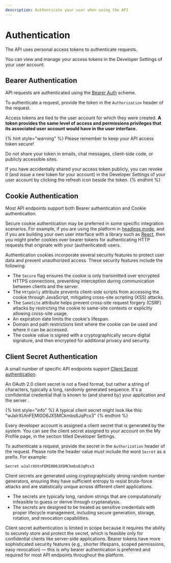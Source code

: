 ```yaml
---
description: Authenticate your user when using the API
---
```


# Authentication

The API uses personal access tokens to authenticate requests.

You can view and manage your access tokens in the Developer Settings of your user account.

## Bearer Authentication

API requests are authenticated using the [Bearer Auth](https://developer.mozilla.org/en-US/docs/Web/HTTP/Authentication#authentication_schemes) scheme.

To authenticate a request, provide the token in the `Authorization` header of the request.

Access tokens are tied to the user account for which they were created. **A token provides the same level of access and permissions privileges that its associated user account would have in the user interface.**

{% hint style="warning" %}
Please remember to keep your API access token secure!&#x20;

Do not share your token in emails, chat messages, client-side code, or publicly accessible sites.

If you have accidentally shared your access token publicly, you can revoke it (and issue a new token for your account) in the Developer Settings of your user account by clicking the refresh icon beside the token.
{% endhint %}

## Cookie Authentication

Most API endpoints support both Bearer authentication and Cookie authentication.

Secure cookie authentication may be preferred in some specific integration scenarios. For example, if you are using the platform in [headless mode](https://en.wikipedia.org/wiki/Headless_software), and if you are building your own user interface with a library such as [React](https://react.dev/), then you might prefer cookies over bearer tokens for authenticating HTTP requests that originate with your (authenticated) users.

Authentication cookies incorporate several security features to protect user data and prevent unauthorized access. These security features include the following:

* The `Secure` flag ensures the cookie is only transmitted over encrypted HTTPS connections, preventing interception during communication between clients and the server.
* The `HttpOnly` attribute prevents client-side scripts from accessing the cookie through JavaScript, mitigating cross-site scripting (XSS) attacks.&#x20;
* The `SameSite` attribute helps prevent cross-site request forgery (CSRF) attacks by restricting the cookie to same-site contexts or explicitly allowing cross-site usage.&#x20;
* An expiration date limits the cookie's lifespan.
* Domain and path restrictions limit where the cookie can be used and where it can be accessed.
* The cookie value is signed with a cryptographically secure digital signature, and then encrypted for additional privacy and security.

## Client Secret Authentication

A small number of specific API endpoints support [Client Secret authentication](https://docs.secureauth.com/ciam/en/oauth-client-secret-authentication.html).&#x20;

An OAuth 2.0 client secret is not a fixed format, but rather a string of characters, typically a long, randomly generated sequence. It's a confidential credential that is known to (and shared by) your application and the server .&#x20;

{% hint style="info" %}
A typical client secret might look like this: "wJalrXUtnFEMI0O6JX5MCkmbs6JqPcx3"
{% endhint %}

Every developer account is assigned a client secret that is generated by the system. You can see the client secret assigned to your account on the My Profile page, in the section titled Developer Settings.&#x20;

To authenticate a request, provide the secret in the `Authorization` header of the request. Please note the header value must include the word `Secret`  as a prefix. For example:

`Secret wJalrXUtnFEMI0O6JX5MCkmbs6JqPcx3`

Client secrets are generated using cryptographically strong random number generators, ensuring they have sufficient entropy to resist brute-force attacks and are statistically unique across different client applications.&#x20;

* The secrets are typically long, random strings that are computationally infeasible to guess or derive through cryptanalysis.&#x20;
* The secrets are designed to be treated as sensitive credentials with proper lifecycle management, including secure generation, storage, rotation, and revocation capabilities.

Client secret authentication is limited in scope because it requires the ability to securely store and protect the secret, which is feasible only for confidential clients like server-side applications. Bearer tokens have more sophisticated security features (e.g., shorter lifespans, scoped permissions, easy revocation) — this is why bearer authentication is preferred and required for most API endpoints throughout the platform.

